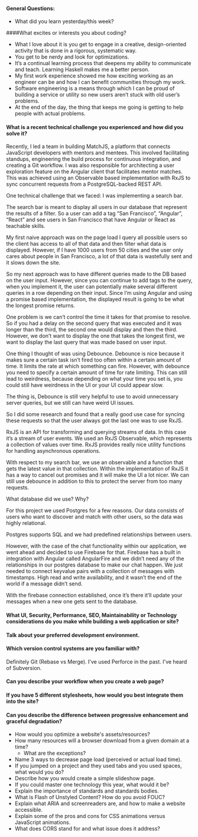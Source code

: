 #### General Questions:

* What did you learn yesterday/this week?

####What excites or interests you about coding?

- What I love about it is you get to engage in a creative, design-oriented activity that is done in a rigorous, systematic way. 
- You get to be nerdy and look for optimizations. 
- It’s a continual learning process that deepens my ability to communicate and teach. Learning Haskell makes me a better person. 
- My first work experience showed me how exciting working as an engineer can be and how I can benefit communities through my work. 
- Software engineering is a means through which I can be proud of building a service or utility so new users aren’t stuck with old user’s problems.
- At the end of the day, the thing that keeps me going is getting to help people with actual problems. 

#### What is a recent technical challenge you experienced and how did you solve it?

Recently, I led a team in building MatchJS, a platform that connects JavaScript developers with mentors and mentees. This involved facilitating standups, engineering the build process for continuous integration, and creating a Git workflow. I was also responsible for architecting a user exploration feature on the Angular client that facilitates mentor matches. This was achieved using an Observable based implementation with RxJS to sync concurrent requests from a PostgreSQL-backed REST API. 

One technical challenge that we faced: I was implementing a search bar.

The search bar is meant to display all users in our database that represent the results of a filter. So a user can add a tag “San Francisco”, “Angular”, “React” and see users in San Francisco that have Angular or React as teachable skills. 

My first naive approach was on the page load I query all possible users so the client has access to all of that data and then filter what data is displayed. However, if I have 1000 users from 50 cities and the user only cares about people in San Francisco, a lot of that data is wastefully sent and it slows down the site.

So my next approach was to have different queries made to the DB based on the user input. However, since you can continue to add tags to the query, when you implement it, the user can potentially make several different queries in a row depending on their input. Since I’m using Angular and using a promise based implementation, the displayed result is going to be what the longest promise returns. 

One problem is we can’t control the time it takes for that promise to resolve. So if you had a delay on the second query that was executed and it was longer than the third, the second one would display and then the third. However, we don’t want to display the one that takes the longest first, we want to display the last query that was made based on user input.

One thing I thought of was using Debounce. Debounce is nice because it makes sure a certain task isn’t fired too often within a certain amount of time. It limits the rate at which something can fire. However, with debounce you need to specify a certain amount of time for rate limiting. This can still lead to weirdness, because depending on what your time you set is, you could still have weirdness in the UI or your UI could appear slow.

The thing is, Debounce is still very helpful to use to avoid unnecessary server queries, but we still can have weird UI issues.

So I did some research and found that a really good use case for syncing these requests so that the user always got the last one was to use RxJS. 

RxJS is an API for transforming and querying streams of data. In this case it’s a stream of user events. We used an RxJS Observable, which represents a collection of values over time. RxJS provides really nice utility functions for handling asynchronous operations.

With respect to my search bar, we use an observable and a function that gets the latest value in that collection. Within the implementation of RxJS it has a way to cancel out promises and it will make the UI a lot nicer. We can still use debounce in addition to this to protect the server from too many requests. 

What database did we use? Why?

For this project we used Postgres for a few reasons. Our data consists of users who want to discover and match with other users, so the data was highly relational. 

Postgres supports SQL and we had predefined relationships between users.

However, with the case of the chat functionality within our application, we went ahead and decided to use Firebase for that. Firebase has a built in integration with Angular called AngularFire and we didn’t need any of the relationships in our postgres database to make our chat happen. We just needed to connect keyvalue pairs with a collection of messages with timestamps. High read and write availability, and it wasn’t the end of the world if a message didn’t send. 

With the firebase connection established, once it’s there it’ll update your messages when a new one gets sent to the database.

#### What UI, Security, Performance, SEO, Maintainability or Technology considerations do you make while building a web application or site?

#### Talk about your preferred development environment.

#### Which version control systems are you familiar with?

Definitely Git (Rebase vs Merge). I've used Perforce in the past. I've heard of Subversion.

#### Can you describe your workflow when you create a web page?

#### If you have 5 different stylesheets, how would you best integrate them into the site?

#### Can you describe the difference between progressive enhancement and graceful degradation?
* How would you optimize a website's assets/resources?
* How many resources will a browser download from a given domain at a time?
  * What are the exceptions?
* Name 3 ways to decrease page load (perceived or actual load time).
* If you jumped on a project and they used tabs and you used spaces, what would you do?
* Describe how you would create a simple slideshow page.
* If you could master one technology this year, what would it be?
* Explain the importance of standards and standards bodies.
* What is Flash of Unstyled Content? How do you avoid FOUC?
* Explain what ARIA and screenreaders are, and how to make a website accessible.
* Explain some of the pros and cons for CSS animations versus JavaScript animations.
* What does CORS stand for and what issue does it address?
